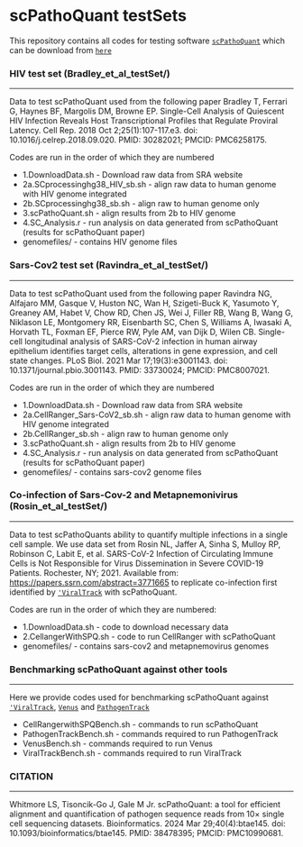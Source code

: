 # scPathoQuant testSets 
This repository contains all codes for testing software [```scPathoQuant```](https://doi.org/10.1101/2023.07.21.549987) which can be download from [```here```](https://github.com/galelab/scPathoQuant)


### HIV test set (Bradley_et_al_testSet/)
-----------------------------------------
Data to test scPathoQuant used from the following paper Bradley T, Ferrari G, Haynes BF, Margolis DM, Browne EP. Single-Cell Analysis of Quiescent HIV Infection Reveals Host Transcriptional Profiles that Regulate Proviral Latency. Cell Rep. 2018 Oct 2;25(1):107-117.e3. doi: 10.1016/j.celrep.2018.09.020. PMID: 30282021; PMCID: PMC6258175.

Codes are run in the order of which they are numbered 
* 1.DownloadData.sh - Download raw data from SRA website
* 2a.SCprocessinghg38_HIV_sb.sh - align raw data to human genome with HIV genome integrated 
* 2b.SCprocessinghg38_sb.sh - align raw to human genome only 
* 3.scPathoQuant.sh - align results from 2b to HIV genome
* 4.SC_Analysis.r - run analysis on data generated from scPathoQuant (results for scPathoQuant paper)
* genomefiles/ - contains HIV genome files 

### Sars-Cov2 test set (Ravindra_et_al_testSet/)
------------------------------------------------
Data to test scPathoQuant used from the following paper Ravindra NG, Alfajaro MM, Gasque V, Huston NC, Wan H, Szigeti-Buck K, Yasumoto Y, Greaney AM, Habet V, Chow RD, Chen JS, Wei J, Filler RB, Wang B, Wang G, Niklason LE, Montgomery RR, Eisenbarth SC, Chen S, Williams A, Iwasaki A, Horvath TL, Foxman EF, Pierce RW, Pyle AM, van Dijk D, Wilen CB. Single-cell longitudinal analysis of SARS-CoV-2 infection in human airway epithelium identifies target cells, alterations in gene expression, and cell state changes. PLoS Biol. 2021 Mar 17;19(3):e3001143. doi: 10.1371/journal.pbio.3001143. PMID: 33730024; PMCID: PMC8007021.

Codes are run in the order of which they are numbered 
* 1.DownloadData.sh - Download raw data from SRA website
* 2a.CellRanger_Sars-CoV2_sb.sh - align raw data to human genome with HIV genome integrated 
* 2b.CellRanger_sb.sh - align raw to human genome only 
* 3.scPathoQuant.sh - align results from 2b to HIV genome
* 4.SC_Analysis.r - run analysis on data generated from scPathoQuant (results for scPathoQuant paper)
* genomefiles/ - contains sars-cov2 genome files

 ### Co-infection of Sars-Cov-2 and Metapnemonivirus (Rosin_et_al_testSet/)
---------------------------------------------------------------------------
Data to test scPathoQuants ability to quantify multiple infections in a single cell sample. We use data set from Rosin NL, Jaffer A, Sinha S, Mulloy RP, Robinson C, Labit E, et al. SARS-CoV-2 Infection of Circulating Immune Cells is Not Responsible for Virus Dissemination in Severe COVID-19 Patients. Rochester, NY; 2021. Available from: https://papers.ssrn.com/abstract=3771665 to replicate co-infection first identified by  [```'ViralTrack```](https://github.com/PierreBSC/Viral-Track) with scPathoQuant.

Codes are run in the order of which they are numbered:
* 1.DownloadData.sh - code to download necessary data
* 2.CellangerWithSPQ.sh - code to run CellRanger with scPathoQuant
* genomefiles/ - contains sars-cov2 and metapnemovirus genomes

### Benchmarking scPathoQuant against other tools
---------------------------------------------------
Here we provide codes used for benchmarking scPathoQuant against [```'ViralTrack```](https://github.com/PierreBSC/Viral-Track), [```Venus```](https://github.com/aicb-ZhangLabs/Venus) and [```PathogenTrack```](https://github.com/ncrna/PathogenTrack)

* CellRangerwithSPQBench.sh - commands to run scPathoQuant 
* PathogenTrackBench.sh - commands required to run PathogenTrack
* VenusBench.sh - commands required to run Venus 
* ViralTrackBench.sh - commands required to run ViralTrack

### CITATION
-------------
Whitmore LS, Tisoncik-Go J, Gale M Jr. scPathoQuant: a tool for efficient alignment and quantification of pathogen sequence reads from 10× single cell sequencing datasets. Bioinformatics. 2024 Mar 29;40(4):btae145. doi: 10.1093/bioinformatics/btae145. PMID: 38478395; PMCID: PMC10990681.